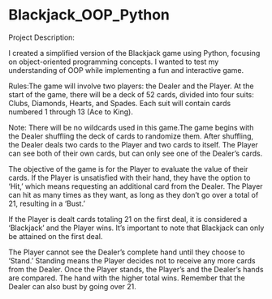# Blackjack_OOP_Python

Project Description:

I created a simplified version of the Blackjack game using Python, focusing on object-oriented programming concepts. I wanted to test my understanding of OOP while implementing a fun and interactive game.

Rules:The game will involve two players: the Dealer and the Player. At the start of the game, there will be a deck of 52 cards, divided into four suits: Clubs, Diamonds, Hearts, and Spades. Each suit will contain cards numbered 1 through 13 (Ace to King).

Note: There will be no wildcards used in this game.The game begins with the Dealer shuffling the deck of cards to randomize them. After shuffling, the Dealer deals two cards to the Player and two cards to itself. The Player can see both of their own cards, but can only see one of the Dealer’s cards.

The objective of the game is for the Player to evaluate the value of their cards. If the Player is unsatisfied with their hand, they have the option to ‘Hit,’ which means requesting an additional card from the Dealer. The Player can hit as many times as they want, as long as they don’t go over a total of 21, resulting in a ‘Bust.’

If the Player is dealt cards totaling 21 on the first deal, it is considered a ‘Blackjack’ and the Player wins. It’s important to note that Blackjack can only be attained on the first deal.

The Player cannot see the Dealer’s complete hand until they choose to ‘Stand.’ Standing means the Player decides not to receive any more cards from the Dealer. Once the Player stands, the Player’s and the Dealer’s hands are compared. The hand with the higher total wins. Remember that the Dealer can also bust by going over 21.
